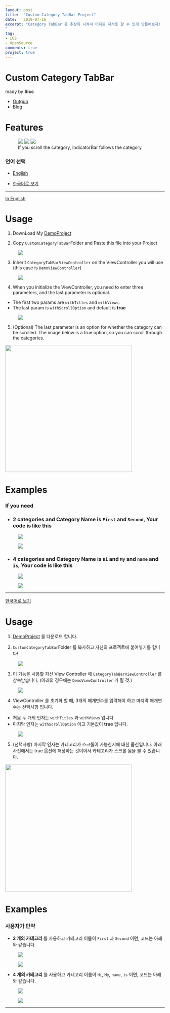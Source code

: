 ```yaml
---
layout: post
title:  "Custom Category TabBar Project"
date:   2019-07-16
excerpt: "Category TabBar 를 추상화 시켜서 어디든 재사용 할 수 있게 만들어보자!
"
tag:
- iOS
- OpenSource
comments: true
project: true
---
```


# Custom Category TabBar
mady by **Sicc**
* [Gutgub](https://github.com/changSic)
* [Blog](https://changsic.github.io/)

# Features
<figure class="third">
	<img src="/assets/ViewSwipe.gif">
	<img src="/assets/CategoryTap.gif">
	<img src="/assets/CategoryScrollingWithIndicatorBar.gif">
	<figcaption>If you scroll the category, IndicatorBar follows the category</figcaption>
</figure>


### 언어 선택
* [English](https://changsic.github.io/CustomCategoryView/#eng)

* [한국어로 보기](https://changsic.github.io/CustomCategoryView/#kor)

---

<a href="#eng">In English</a>

# Usage
1. DownLoad My [DemoProject](https://github.com/changSic/CustomCategoryTabBar)

2. Copy `CustomCategoryTabBar`Folder and Paste this file into your Project
<figure>
  <a href="/assets/CustomCategoryTabBarFolder.png">
	<img src="/assets/CustomCategoryTabBarFolder.png">
  </a>
</figure>


3. Inherit `CategoryTabBarViewController` on the ViewController you will use
(this case is `DemoViewController`)
<figure>
  <a href="/assets/InheritCategoryTabBarVC.png">
	<img src="/assets/InheritCategoryTabBarVC.png">
  </a>
</figure>

4. When you initialize the ViewController, you need to enter three parameters, and the last parameter is optional.
* The first two params are `withTitles` and `withViews`.
* The last param is `withScrollOption` and default is **true**
<figure>
  <a href="/assets/CategoryTabBarInit.png">
	<img src="/assets/CategoryTabBarInit.png">
  </a>
</figure>

5. (Optional) The last parameter is an option for whether the category can be scrolled.
The image below is a true option, so you can scroll through the categories.
<img src="/assets/CategoryScrollingWithIndicatorBar.gif" height = 400>


# Examples

### If you need
* ### 2 categories and Category Name is `First` and `Second`, Your code is like this
<figure>
  <a href="/assets/categoryCodeDemo1.png">
	<img src="/assets/categoryCodeDemo1.png">
  </a>
</figure>
<figure>
  <a href="/assets/CategoryNumIs2.gif">
	<img src="/assets/CategoryNumIs2.gif">
  </a>
</figure>

* ### 4 categories and Category Name is `Hi` and `My` and `name` and `is`, Your code is like this
<figure>
  <a href="/assets/categoryCodeDemo2.png">
	<img src="/assets/categoryCodeDemo2.png">
  </a>
</figure>
<figure>
  <a href="/assets/CategoryNumIs4.gif">
	<img src="/assets/CategoryNumIs4.gif">
  </a>
</figure>

---

<a href="#kor">한국어로 보기</a>
# Usage
1. [DemoProject](https://github.com/changSic/CustomCategoryTabBar) 를 다운로드 합니다.

2. `CustomCategoryTabBar`Folder 를 복사하고 자신의 프로젝트에 붙여넣기를 합니다!
<figure>
  <a href="/assets/CustomCategoryTabBarFolder.png">
	<img src="/assets/CustomCategoryTabBarFolder.png">
  </a>
</figure>


3. 이 기능을 사용할 자신  View Controller 에 `CategoryTabBarViewController` 를 상속받습니다. (아래의 경우에는 `DemoViewController` 가 될 것.)
<figure>
  <a href="/assets/InheritCategoryTabBarVC.png">
	<img src="/assets/InheritCategoryTabBarVC.png">
  </a>
</figure>

4. ViewController 를 초기화 할 때, 3개의 매개변수를 입력해야 하고 마지막 매개변수는 선택사항 입니다.
* 처음 두 개의 인자는 `withTitles` 과 `withViews` 입니다
* 마지막 인자는 `withScrollOption` 이고 기본값이 **true** 입니다.
<figure>
  <a href="/assets/CategoryTabBarInit.png">
	<img src="/assets/CategoryTabBarInit.png">
  </a>
</figure>

5. (선택사항) 마지막 인자는 카테고리가 스크롤이 가능한지에 대한 옵션입니다. 아래 사진에서는 true 옵션에 해당하는 것이어서 카테고리가 스크롤 됨을 볼 수 있습니다.
<img src="/assets/CategoryScrollingWithIndicatorBar.gif" height = 400>



# Examples

### 사용자가 만약
* **2 개의 카테고리** 를 사용하고 카테고리 이름이 `First` 과 `Second` 이면, 코드는 아래와 같습니다.
<figure>
  <a href="/assets/categoryCodeDemo1.png">
	<img src="/assets/categoryCodeDemo1.png">
  </a>
</figure>
<figure>
  <a href="/assets/CategoryNumIs2.gif">
	<img src="/assets/CategoryNumIs2.gif">
  </a>
</figure>

* **4 개의 카테고리** 를 사용하고 카테고리 이름이 `Hi`, `My`, `name`,  `is` 이면, 코드는 아래와 같습니다.
<figure>
  <a href="/assets/categoryCodeDemo2.png">
	<img src="/assets/categoryCodeDemo2.png">
  </a>
</figure>
<figure>
  <a href="/assets/CategoryNumIs4.gif">
	<img src="/assets/CategoryNumIs4.gif">
  </a>
</figure>

---
